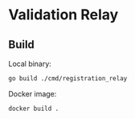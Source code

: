 # Validation Relay

## Build

Local binary:

```sh
go build ./cmd/registration_relay
```

Docker image:

```sh
docker build .
```
